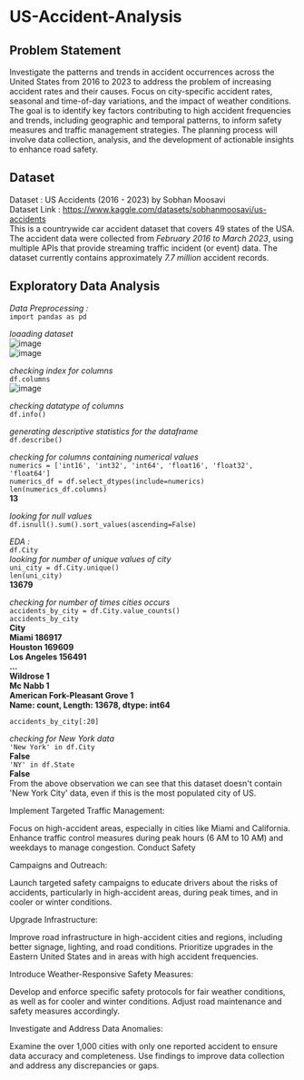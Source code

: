 # US-Accident-Analysis
## Problem Statement
Investigate the patterns and trends in accident occurrences across the United States from 2016 to 2023 to address the problem of increasing accident rates and their causes. Focus on city-specific accident rates, seasonal and time-of-day variations, and the impact of weather conditions. The goal is to identify key factors contributing to high accident frequencies and trends, including geographic and temporal patterns, to inform safety measures and traffic management strategies. The planning process will involve data collection, analysis, and the development of actionable insights to enhance road safety.

## Dataset
Dataset : US Accidents (2016 - 2023) by Sobhan Moosavi <br>
Dataset Link : https://www.kaggle.com/datasets/sobhanmoosavi/us-accidents <br>
This is a countrywide car accident dataset that covers 49 states of the USA. The accident data were collected from *February 2016 to March 2023*, using multiple APIs that provide streaming traffic incident (or event) data. The dataset currently contains approximately *7.7 million* accident records.

## Exploratory Data Analysis
*Data Preprocessing :* <br>
`import pandas as pd`

*loaading dataset* <br>
![image](https://github.com/user-attachments/assets/1fb3465c-dc6a-4695-a0ad-f8a360320de8) <br>
![image](https://github.com/user-attachments/assets/b37ee6e2-64e5-4d89-a94e-025ddc59ff3c)

*checking index for columns* <br>
`df.columns` <br>
![image](https://github.com/user-attachments/assets/1137b4b8-8503-4823-8d82-76bac6bee236)

*checking datatype of columns* <br>
`df.info()`

*generating descriptive statistics for the dataframe* <br>
`df.describe()`

*checking for columns containing numerical values* <br>
`numerics = ['int16', 'int32', 'int64', 'float16', 'float32', 'float64']` <br>
`numerics_df = df.select_dtypes(include=numerics)` <br>
`len(numerics_df.columns)` <br>
**13**

*looking for null values* <br>
`df.isnull().sum().sort_values(ascending=False)`

*EDA :* <br>
`df.City` <br>
*looking for number of unique values of city* <br>
`uni_city = df.City.unique()` <br>
`len(uni_city)` <br>
**13679**

*checking for number of times cities occurs* <br>
`accidents_by_city = df.City.value_counts()` <br>
`accidents_by_city` <br>
**City <br>
Miami                           186917 <br>
Houston                         169609 <br>
Los Angeles                     156491 <br>
... <br>
Wildrose                             1 <br>
Mc Nabb                              1 <br>
American Fork-Pleasant Grove         1 <br>
Name: count, Length: 13678, dtype: int64**

`accidents_by_city[:20]`

*checking for New York data* <br>
`'New York' in df.City` <br>
**False** <br>
`'NY' in df.State` <br>
**False** <br>
From the above observation we can see that this dataset doesn't contain 'New York City' data, even if this is the most populated city of US.



Implement Targeted Traffic Management:

Focus on high-accident areas, especially in cities like Miami and California. Enhance traffic control measures during peak hours (6 AM to 10 AM) and weekdays to manage congestion.
Conduct Safety

Campaigns and Outreach:

Launch targeted safety campaigns to educate drivers about the risks of accidents, particularly in high-accident areas, during peak times, and in cooler or winter conditions.

Upgrade Infrastructure:

Improve road infrastructure in high-accident cities and regions, including better signage, lighting, and road conditions. Prioritize upgrades in the Eastern United States and in areas with high accident frequencies.

Introduce Weather-Responsive Safety Measures:

Develop and enforce specific safety protocols for fair weather conditions, as well as for cooler and winter conditions. Adjust road maintenance and safety measures accordingly.

Investigate and Address Data Anomalies:

Examine the over 1,000 cities with only one reported accident to ensure data accuracy and completeness. Use findings to improve data collection and address any discrepancies or gaps.
